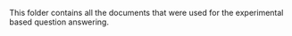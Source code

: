 This folder contains all the documents that were used for the experimental based question answering.
